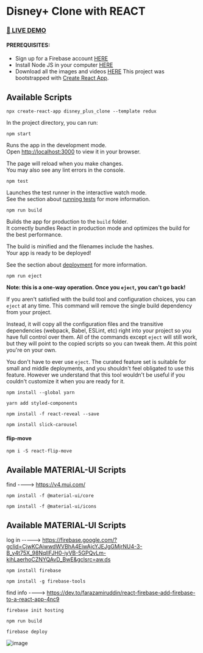 # Disney+ Clone with REACT
### <a href="https://disney-plus-clone-976a1.firebaseapp.com/" target="_blank">🔴 LIVE DEMO</a>

#### PREREQUISITES:
- Sign up for a Firebase account <a href='https://firebase.google.com'>HERE</a>
- Install Node JS in your computer <a href='https://nodejs.org/en/'>HERE</a>
- Download all the images and videos <a href='https://drive.google.com/drive/folders/1G2qOGccbTmV--MgYtex_mHZDx2-K4WV3?usp=sharing'>HERE</a>
This project was bootstrapped with [Create React App](https://github.com/facebook/create-react-app).

## Available Scripts

```
npx create-react-app disney_plus_clone --template redux
```

In the project directory, you can run:
```
npm start
```

Runs the app in the development mode.\
Open [http://localhost:3000](http://localhost:3000) to view it in your browser.

The page will reload when you make changes.\
You may also see any lint errors in the console.
```
npm test
```

Launches the test runner in the interactive watch mode.\
See the section about [running tests](https://facebook.github.io/create-react-app/docs/running-tests) for more information.
```
npm run build
```

Builds the app for production to the `build` folder.\
It correctly bundles React in production mode and optimizes the build for the best performance.

The build is minified and the filenames include the hashes.\
Your app is ready to be deployed!

See the section about [deployment](https://facebook.github.io/create-react-app/docs/deployment) for more information.
```
npm run eject
```

**Note: this is a one-way operation. Once you `eject`, you can't go back!**

If you aren't satisfied with the build tool and configuration choices, you can `eject` at any time. This command will remove the single build dependency from your project.

Instead, it will copy all the configuration files and the transitive dependencies (webpack, Babel, ESLint, etc) right into your project so you have full control over them. All of the commands except `eject` will still work, but they will point to the copied scripts so you can tweak them. At this point you're on your own.

You don't have to ever use `eject`. The curated feature set is suitable for small and middle deployments, and you shouldn't feel obligated to use this feature. However we understand that this tool wouldn't be useful if you couldn't customize it when you are ready for it.

```
npm install --global yarn
```
```
yarn add styled-components
```
```
npm install -f react-reveal --save
```
```
npm install slick-carousel
```

#### flip-move
```
npm i -S react-flip-move   
```

## Available MATERIAL-UI Scripts
find ----> https://v4.mui.com/

```
npm install -f @material-ui/core
```
```
npm install -f @material-ui/icons
```
## Available MATERIAL-UI Scripts
log in -----> https://firebase.google.com/?gclid=CjwKCAjwwdWVBhA4EiwAjcYJEJgGMjrNU4-3-B_y4t75X_98NqlIFJH0-iyVB-5GPQvLm-kihLaerhoCZNYQAvD_BwE&gclsrc=aw.ds <br>
```
npm install firebase
```
```
npm install -g firebase-tools
```
find info ----> https://dev.to/farazamiruddin/react-firebase-add-firebase-to-a-react-app-4nc9
```
firebase init hosting
```
```
npm run build
```
```
firebase deploy
```


![image](https://user-images.githubusercontent.com/99184393/177023743-7bbda27b-03d6-49c6-9527-49635217cfda.png)
